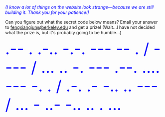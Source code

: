 _<span style="color: blue;">(I know a lot of things on the website look strange—because we are still building it. Thank you for your patience!)</span>_

Can you figure out what the secret code below means? Email your answer to <fengxiangjun@berkeley.edu> and get a prize!
(Wait...I have not decided what the prize is, but it's probably going to be humble...)

<span style="color: blue; font-size: 50px;">.-- . .-.. -.-. --- -- . / - --- / ... .. -. --- .--. .... --- -. . / .-. .- -.. .. --- / ... - ..- -.. .. . ...</span>
